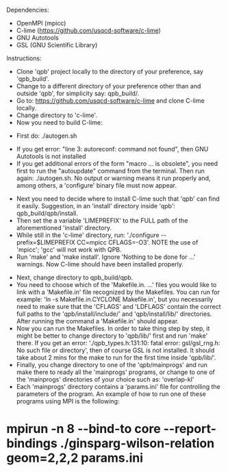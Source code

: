 Dependencies:
* OpenMPI (mpicc)
* C-lime (https://github.com/usqcd-software/c-lime)
* GNU Autotools
* GSL (GNU Scientific Library)

Instructions:
* Clone 'qpb' project locally to the directory of your preference, say 'qpb_build'.
* Change to a different directory of your preference other than and outside 'qpb', for simplicity say: qpb_build/.
* Go to: https://github.com/usqcd-software/c-lime and clone C-lime locally.
* Change directory to 'c-lime'.
* Now you need to build C-lime:
- First do: ./autogen.sh
+ If you get error: "line 3: autoreconf: command not found", then GNU Autotools is not installed
+ If you get additional errors of the form "macro ... is obsolete", you need first to run the "autoupdate" command from the terminal. Then run again: ./autogen.sh. No output or warning means it run properly and, among others,  a 'configure' binary file must now appear.
- Next you need to decide where to install C-lime such that 'qpb' can find it easily. Suggestion, in an 'install' directory inside 'qpb': qpb_build/qpb/install.
- Then set the a variable 'LIMEPREFIX' to the FULL path of the aforementioned 'install' directory.
- While still in the 'c-lime' directory, run: './configure --prefix=$LIMEPREFIX CC=mpicc CFLAGS=-O3'. NOTE the use of 'mpicc'; 'gcc' will not work with QPB.
- Run 'make' and 'make install'. Ignore 'Nothing to be done for ...' warnings. Now C-lime should have been installed properly.
* Next, change directory to qpb_build/qpb.
* You need to choose which of the 'Makefile.in. ...' files you would like to link with a 'Makefile.in' file recognized by the Makefiles. You can run for example: 'ln -s Makefile.in.CYCLONE Makefile.in', but you necessarily need to make sure that the 'CFLAGS' and 'LDFLAGS' contain the correct full paths to the 'qpb/install/include/' and 'qpb/install/lib/' directories. After running the command a 'Makefile.in' should appear.
* Now you can run the Makefiles. In order to take thing step by step, it might be better to change directory to 'qpb/lib/' first and run 'make' there. If you get an error: './qpb_types.h:131:10: fatal error: gsl/gsl_rng.h: No such file or directory', then of course GSL is not installed. It should take about 2 mins for the make to run for the first time inside 'qpb/lib/'.
* Finally, you change directory to one of the 'qpb/mainprogs' and run make there to ready all the 'mainprogs' programs, or change to one of the 'mainprogs' directories of your choice such as: 'overlap-kl'
* Each 'mainprogs' directory contains a 'params.ini' file for controlling the parameters of the program. An example of how to run one of these programs using MPI is the following:
# mpirun -n 8 --bind-to core --report-bindings ./ginsparg-wilson-relation geom=2,2,2 params.ini

